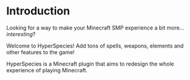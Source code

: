 # Introduction

Looking for a way to make your Minecraft SMP experience a bit more... <i>interesting</i>?

Welcome to HyperSpecies! Add tons of spells, weapons, elements and other features to the game!

<chapter title="What is HyperSpecies?"/>

HyperSpecies is a Minecraft plugin that aims to redesign the whole experience of playing Minecraft.
